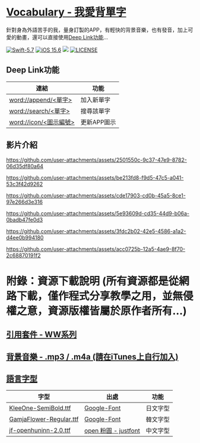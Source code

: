 # [Vocabulary - 我愛背單字](https://github.com/William-Weng/Vocabulary)
針對身為外語苦手的我，量身訂製的APP，有輕快的背景音樂，也有發音，加上可愛的動畫，還可以直接使用[Deep Link功能](word://append/vocabulary)…

[![Swift-5.7](https://img.shields.io/badge/Swift-5.7-orange.svg?style=flat)](https://developer.apple.com/swift/) [![iOS 15.6](https://img.shields.io/badge/iOS-15.6-pink.svg?style=flat)](https://developer.apple.com/swift/) ![](https://img.shields.io/github/v/tag/William-Weng/Vocabulary) [![LICENSE](https://img.shields.io/badge/LICENSE-MIT-yellow.svg?style=flat)](https://developer.apple.com/swift/)

## Deep Link功能
|連結|功能|
|-|-|
|[word://append/<單字>](word://append/<新單字>)|加入新單字|
|[word://search/<單字>](word://search/<新單字>)|搜尋該單字|
|[word://icon/<圖示編號>](word://icon/<圖示編號>)|更新APP圖示|

## 影片介紹

https://github.com/user-attachments/assets/2501550c-9c37-47e9-8782-06d35df80a64


https://github.com/user-attachments/assets/be213fd8-f9d5-47c5-a041-53c3f42d9262


https://github.com/user-attachments/assets/cde17903-cd0b-45a5-8ce1-97e266d3e316


https://github.com/user-attachments/assets/5e93609d-cd35-44d9-b06a-0badb47fe0d3


https://github.com/user-attachments/assets/3fdc2b02-42e5-4586-a1a2-d4ee0b994180


https://github.com/user-attachments/assets/acc0725b-12a5-4ae9-8f70-2c68870191f2

# 附錄：資源下載說明 (所有資源都是從網路下載，僅作程式分享教學之用，並無侵權之意，資源版權皆屬於原作者所有…)
## [引用套件 - WW系列](https://swiftpackageindex.com/William-Weng)
## [背景音樂 - .mp3 / .m4a (請在iTunes上自行加入)](http://amachamusic.chagasi.com/)
## [語言字型](https://medium.com/彼得潘的-swift-ios-app-開發問題解答集/為-ios-app-加入客製字型-custom-font-d2b28b0269e0)

|字型|出處|功能|
|-|-|-|
|[KleeOne-SemiBold.ttf](https://fonts.google.com/specimen/Klee+One)|[Google-Font](https://fonts.google.com)|日文字型|
|[GamjaFlower-Regular.ttf](https://fonts.google.com/specimen/Gamja+Flower?query=Gamja+Flower)|[Google-Font](https://fonts.google.com)|韓文字型|
|[jf-openhuninn-2.0.ttf](https://justfont.com/huninn/)|[open 粉圓 - justfont](https://justfont.com/)|中文字型|
